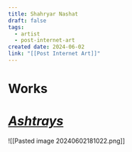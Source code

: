 ```yaml
---
title: Shahryar Nashat
draft: false
tags:
  - artist
  - post-internet-art
created date: 2024-06-02
link: "[[Post Internet Art]]"
---
```

# Works
# [*Ashtrays*](https://www.artsy.net/artwork/shahryar-nashat-ashtrays)
![[Pasted image 20240602181022.png]]
